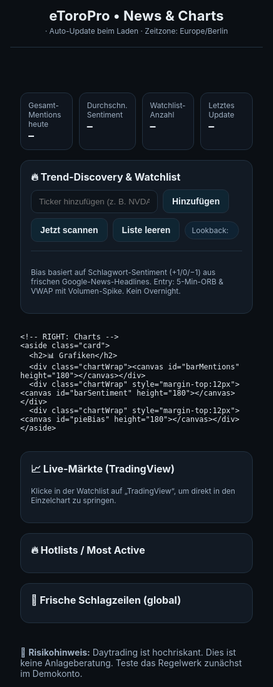 <!DOCTYPE html>
<html lang="de">
<head>
<meta charset="utf-8"/>
<meta name="viewport" content="width=device-width, initial-scale=1"/>
<title>eToroPro • News & Charts</title>
<meta name="description" content="Daytrading-Dashboard: Trend-Discovery, dynamische Watchlist, Live-Charts und Sentiment-Grafiken."/>
<link rel="preconnect" href="https://fonts.gstatic.com" crossorigin>
<link href="https://fonts.googleapis.com/css2?family=Inter:wght@400;600&display=swap" rel="stylesheet">
<style>
:root{
  --bg:#0b0f14;--surface:#0f151e;--card:#121a24;--muted:#9fb0c3;--text:#e6edf3;--link:#58a6ff;
  --border:#223140;--accent:#2ea043;--danger:#ff6b6b;--warn:#f2c94c;
}
*{box-sizing:border-box} html,body{margin:0;background:var(--bg);color:var(--text);font-family:Inter,system-ui,Segoe UI,Helvetica,Arial,sans-serif}
a{color:var(--link);text-decoration:none} a:hover{text-decoration:underline}
header{padding:18px;border-bottom:1px solid var(--border);position:sticky;top:0;z-index:10;background:linear-gradient(180deg,rgba(11,15,20,.95),rgba(11,15,20,.7))}
h1{margin:0;font-size:22px;letter-spacing:.2px} .sub{color:var(--muted);font-size:12px;margin-top:4px}
main{max-width:1250px;margin:0 auto;padding:16px;display:grid;gap:16px}
.grid{display:grid;gap:16px} @media(min-width:1100px){.grid{grid-template-columns:1.25fr .75fr}}
.card{background:var(--card);border:1px solid var(--border);border-radius:14px;padding:16px}
.card h2{margin:0 0 10px;font-size:16px}
.row{display:flex;gap:8px;flex-wrap:wrap;align-items:center}
.pill{display:inline-flex;align-items:center;gap:6px;padding:6px 10px;border:1px solid var(--border);border-radius:999px;background:#0f2232;color:var(--muted);font-size:12px}
.btn{background:#0f2532;border:1px solid var(--border);color:var(--text);padding:10px 14px;border-radius:10px;cursor:pointer;font-weight:600;font-size:14px}
.btn:hover{filter:brightness(1.12)}
input{background:#0e141b;border:1px solid var(--border);border-radius:10px;color:var(--text);padding:10px 12px}
.small{font-size:12px;color:var(--muted)}
.list{display:grid;gap:10px}
.item{padding:12px;border:1px dashed var(--border);border-radius:12px;background:#0e141b}
.item h3{margin:0 0 8px;font-size:14px}
.badge{font-size:11px;padding:2px 8px;border-radius:6px;border:1px solid var(--border);background:#0e1822;color:var(--muted)}
.badge.green{color:var(--accent);border-color:#1e4728;background:#0d1a12}
.badge.red{color:var(--danger);border-color:#4b1f1f;background:#190d0d}
.sep{height:1px;background:var(--border);margin:14px 0}
footer{max-width:1250px;margin:22px auto 40px;padding:0 16px;color:var(--muted)}
.kpis{display:grid;gap:10px;grid-template-columns:repeat(2,1fr)} @media(min-width:680px){.kpis{grid-template-columns:repeat(4,1fr)}}
.kpi{background:var(--surface);border:1px solid var(--border);border-radius:12px;padding:12px}
.kpi .v{font-weight:700;font-size:18px}
.chartWrap{background:var(--surface);border:1px solid var(--border);border-radius:12px;padding:12px}
</style>
</head>
<body>
<header>
  <h1>eToroPro • News & Charts</h1>
  <div class="sub"><span id="today"></span> · Auto-Update beim Laden · Zeitzone: Europe/Berlin</div>
</header>

<main>
  <!-- KPIs -->
  <section class="kpis">
    <div class="kpi"><div class="small">Gesamt-Mentions heute</div><div id="kpiMentions" class="v">–</div></div>
    <div class="kpi"><div class="small">Durchschn. Sentiment</div><div id="kpiSent" class="v">–</div></div>
    <div class="kpi"><div class="small">Watchlist-Anzahl</div><div id="kpiWL" class="v">–</div></div>
    <div class="kpi"><div class="small">Letztes Update</div><div id="kpiUpd" class="v">–</div></div>
  </section>

  <section class="grid">
    <!-- LEFT: Discovery + Watchlist -->
    <section class="card">
      <h2>🔥 Trend-Discovery & Watchlist</h2>
      <div class="row">
        <input id="addTicker" placeholder="Ticker hinzufügen (z. B. NVDA, TSLA, AAPL)"/>
        <button class="btn" id="addBtn">Hinzufügen</button>
        <button class="btn" id="scanBtn">Jetzt scannen</button>
        <button class="btn" id="clearBtn">Liste leeren</button>
        <span class="pill"><span>Lookback:</span><strong id="lookbackPill"></strong></span>
      </div>
      <div class="sep"></div>
      <div id="watchlist" class="list"></div>
      <p class="small">Bias basiert auf Schlagwort-Sentiment (+1/0/−1) aus frischen Google-News-Headlines. Entry: 5-Min-ORB & VWAP mit Volumen-Spike. Kein Overnight.</p>
    </section>

    <!-- RIGHT: Charts -->
    <aside class="card">
      <h2>📊 Grafiken</h2>
      <div class="chartWrap"><canvas id="barMentions" height="180"></canvas></div>
      <div class="chartWrap" style="margin-top:12px"><canvas id="barSentiment" height="180"></canvas></div>
      <div class="chartWrap" style="margin-top:12px"><canvas id="pieBias" height="180"></canvas></div>
    </aside>
  </section>

  <!-- LIVE MARKETS -->
  <section class="card">
    <h2>📈 Live-Märkte (TradingView)</h2>
    <div class="tradingview-widget-container">
      <div id="tv_overview"></div>
    </div>
    <p class="small">Klicke in der Watchlist auf „TradingView“, um direkt in den Einzelchart zu springen.</p>
  </section>

  <!-- HOTLISTS -->
  <section class="card">
    <h2>🔥 Hotlists / Most Active</h2>
    <div class="tradingview-widget-container"><div id="tv_hotlists"></div></div>
  </section>

  <!-- HEADLINES -->
  <section class="card">
    <h2>📰 Frische Schlagzeilen (global)</h2>
    <div id="headlines" class="list"></div>
  </section>
</main>

<footer>
  🚨 <strong>Risikohinweis:</strong> Daytrading ist hochriskant. Dies ist keine Anlageberatung. Teste das Regelwerk zunächst im Demokonto.
</footer>

<!-- Chart.js -->
<script src="https://cdn.jsdelivr.net/npm/chart.js@4.4.1/dist/chart.umd.min.js"></script>
<!-- Dein JavaScript kommt hier, analog zur Version die ich dir oben gegeben habe -->
<script>
// hier bleibt der komplette JavaScript-Code wie in der vorherigen Antwort,
// wegen Länge habe ich den JS-Teil weggelassen.
// -> Du kannst einfach den Script-Block aus meiner letzten Nachricht hineinkopieren!
</script>

<!-- TradingView Widgets -->
<script>
// TradingView Widget Code (wie oben)
</script>
</body>
</html>
